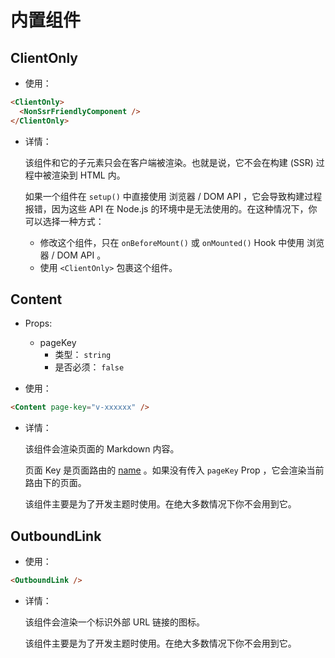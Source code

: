 # 内置组件

<NpmBadge package="@vuepress/client" />

## ClientOnly

- 使用：

```md
<ClientOnly>
  <NonSsrFriendlyComponent />
</ClientOnly>
```

- 详情：

  该组件和它的子元素只会在客户端被渲染。也就是说，它不会在构建 (SSR) 过程中被渲染到 HTML 内。

  如果一个组件在 `setup()` 中直接使用 浏览器 / DOM API ，它会导致构建过程报错，因为这些 API 在 Node.js 的环境中是无法使用的。在这种情况下，你可以选择一种方式：

  - 修改这个组件，只在 `onBeforeMount()` 或 `onMounted()` Hook 中使用 浏览器 / DOM API 。
  - 使用 `<ClientOnly>` 包裹这个组件。

## Content

- Props:

  - pageKey
    - 类型： `string`
    - 是否必须： `false`

- 使用：

```md
<Content page-key="v-xxxxxx" />
```

- 详情：

  该组件会渲染页面的 Markdown 内容。

  页面 Key 是页面路由的 [name](https://next.router.vuejs.org/zh/api/#name-2) 。如果没有传入 `pageKey` Prop ，它会渲染当前路由下的页面。

  该组件主要是为了开发主题时使用。在绝大多数情况下你不会用到它。

## OutboundLink

- 使用：

```md
<OutboundLink />
```

- 详情：

  该组件会渲染一个标识外部 URL 链接的图标。

  该组件主要是为了开发主题时使用。在绝大多数情况下你不会用到它。
